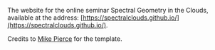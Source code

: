 The website for the online seminar Spectral Geometry in the Clouds, available at the address: [https://spectralclouds.github.io/](https://spectralclouds.github.io/).

Credits to [Mike Pierce](https://github.com/mikepierce) for the template.
